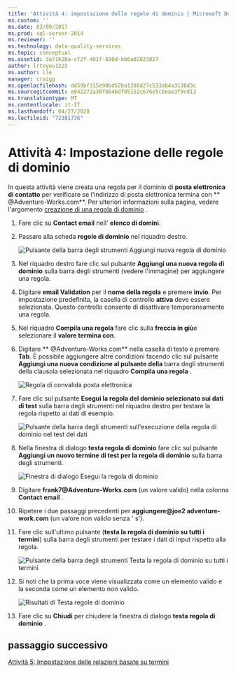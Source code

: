 ```yaml
---
title: 'Attività 4: impostazione delle regole di dominio | Microsoft Docs'
ms.custom: ''
ms.date: 03/09/2017
ms.prod: sql-server-2014
ms.reviewer: ''
ms.technology: data-quality-services
ms.topic: conceptual
ms.assetid: 3a7162ba-cf2f-481f-830d-bb6a02823827
author: lrtoyou1223
ms.author: lle
manager: craigg
ms.openlocfilehash: dd59bf315e90bd52ba1388d27c533ab4a3136d3c
ms.sourcegitcommit: e042272a38fb646df05152c676e5cbeae3f9cd13
ms.translationtype: MT
ms.contentlocale: it-IT
ms.lasthandoff: 04/27/2020
ms.locfileid: "72381736"
---
```

# <a name="task-4-setting-domain-rules"></a>Attività 4: Impostazione delle regole di dominio
  In questa attività viene creata una regola per il dominio di **posta elettronica di contatto** per verificare se l'indirizzo di posta elettronica termina con ** \@Adventure-Works.com**. Per ulteriori informazioni sulla pagina, vedere l'argomento [creazione di una regola di dominio](https://msdn.microsoft.com/library/hh510397.aspx) .  
  
1.  Fare clic su **Contact email** nell' **elenco di domini**.  
  
2.  Passare alla scheda **regole di dominio** nel riquadro destro.  
  
     ![Pulsante della barra degli strumenti Aggiungi nuova regola di dominio](../../2014/tutorials/media/et-settingdomainrules-01.jpg "Pulsante della barra degli strumenti Aggiungi nuova regola di dominio")  
  
3.  Nel riquadro destro fare clic sul pulsante **Aggiungi una nuova regola di dominio** sulla barra degli strumenti (vedere l'immagine) per aggiungere una regola.  
  
4.  Digitare **email Validation** per il **nome della regola** e premere **invio**. Per impostazione predefinita, la casella di controllo **attiva** deve essere selezionata. Questo controllo consente di disattivare temporaneamente una regola.  
  
5.  Nel riquadro **Compila una regola** fare clic sulla **freccia in giù**e selezionare il **valore termina con**.  
  
6.  Digitare ** \@Adventure-Works.com** nella casella di testo e premere **Tab**. È possibile aggiungere altre condizioni facendo clic sul pulsante **Aggiungi una nuova condizione al pulsante della** barra degli strumenti della clausola selezionata nel riquadro **Compila una regola** .  
  
     ![Regola di convalida posta elettronica](../../2014/tutorials/media/et-settingdomainrules-02.jpg "Regola di convalida posta elettronica")  
  
7.  Fare clic sul pulsante **Esegui la regola del dominio selezionato sui dati di test** sulla barra degli strumenti nel riquadro destro per testare la regola rispetto ai dati di esempio.  
  
     ![Pulsante della barra degli strumenti sull'esecuzione della regola di dominio nel test dei dati](../../2014/tutorials/media/et-settingdomainrules-03.jpg "Pulsante della barra degli strumenti sull'esecuzione della regola di dominio nel test dei dati")  
  
8.  Nella finestra di dialogo **testa regola di dominio** fare clic sul pulsante **Aggiungi un nuovo termine di test per la regola di dominio** sulla barra degli strumenti.  
  
     ![Finestra di dialogo Esegui la regola di dominio](../../2014/tutorials/media/et-settingdomainrules-04.jpg "Finestra di dialogo Esegui la regola di dominio")  
  
9. Digitare **frank7\@Adventure-Works.com** (un valore valido) nella colonna **Contact email** .  
  
10. Ripetere i due passaggi precedenti per **aggiungere\@joe2 adventure-work.com** (un valore non valido senza ' s').  
  
11. Fare clic sull'ultimo pulsante (**testa la regola di dominio su tutti i termini**) sulla barra degli strumenti per testare i dati di input rispetto alla regola.  
  
     ![Pulsante della barra degli strumenti Testa la regola di dominio su tutti i termini](../../2014/tutorials/media/et-settingdomainrules-05.jpg "Pulsante della barra degli strumenti Testa la regola di dominio su tutti i termini")  
  
12. Si noti che la prima voce viene visualizzata come un elemento valido e la seconda come un elemento non valido.  
  
     ![Risultati di Testa regole di dominio](../../2014/tutorials/media/et-settingdomainrules-06.jpg "Risultati di Testa regole di dominio")  
  
13. Fare clic su **Chiudi** per chiudere la finestra di dialogo **testa regola di dominio** .  
  
## <a name="next-step"></a>passaggio successivo  
 [Attività 5: Impostazione delle relazioni basate su termini](../../2014/tutorials/task-5-setting-term-based-relationships.md)  
  
  
